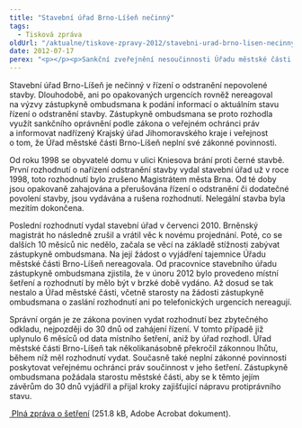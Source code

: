 ```yaml
---
title: "Stavební úřad Brno-Líšeň nečinný"
tags:
  - Tisková zpráva
oldUrl: "/aktualne/tiskove-zpravy-2012/stavebni-urad-brno-lisen-necinny"
date: 2012-07-17
perex: "<p></p><p>Sankční zveřejnění nesoučinnosti Úřadu městské části Brno-Líšeň při šetření zástupkyně ombudsmana ve věci nečinnosti v řízení o odstranění nepovolené stavby.</p>"
---
```


<!-- imported from the old website -->

<p>Stavební úřad Brno-Líšeň je nečinný v řízení o odstranění nepovolené stavby. Dlouhodobě, ani po opakovaných urgencích rovněž nereagoval na výzvy zástupkyně ombudsmana k podání informací o aktuálním stavu řízení o odstranění stavby. Zástupkyně ombudsmana se proto rozhodla využít sankčního oprávnění podle zákona o veřejném ochránci práv a informovat nadřízený Krajský úřad Jihomoravského kraje i veřejnost o tom, že Úřad městské části Brno-Líšeň neplní své zákonné povinnosti.</p><p>Od roku 1998 se obyvatelé domu v ulici Kniesova brání proti černé stavbě. První rozhodnutí o nařízení odstranění stavby vydal stavební úřad už v roce 1998, toto rozhodnutí bylo zrušeno Magistrátem města Brna. Od té doby jsou opakovaně zahajována a přerušována řízení o odstranění či dodatečné povolení stavby, jsou vydávána a rušena rozhodnutí. Nelegální stavba byla mezitím dokončena.</p><p>Poslední rozhodnutí vydal stavební úřad v červenci 2010. Brněnský magistrát ho následně zrušil a vrátil věc k novému projednání. Poté, co se dalších 10 měsíců nic nedělo, začala se věcí na základě stížnosti zabývat zástupkyně ombudsmana. Na její žádost o vyjádření tajemnice Úřadu městské části Brno-Líšeň nereagovala. Od pracovnice stavebního úřadu zástupkyně ombudsmana zjistila, že v únoru 2012 bylo provedeno místní šetření a rozhodnutí by mělo být v brzké době vydáno. Až dosud se tak nestalo a Úřad městské části, včetně starosty na žádosti zástupkyně ombudsmana o zaslání rozhodnutí ani po telefonických urgencích nereagují. </p><p>Správní orgán je ze zákona povinen vydat rozhodnutí bez zbytečného odkladu, nejpozději do 30 dnů od zahájení řízení. V tomto případě již uplynulo 6 měsíců od data místního šetření, aniž by úřad rozhodl. Úřad městské části Brno-Líšeň tak několikanásobně překročil zákonnou lhůtu, během níž měl rozhodnutí vydat. Současně také neplní zákonné povinnosti poskytovat veřejnému ochránci práv součinnost v jeho šetření. Zástupkyně ombudsmana požádala starostu městské části, aby se k těmto jejím závěrům do 30 dnů vyjádřil a přijal kroky zajišťující nápravu protiprávního stavu.</p><p><a title="Otevření do nového okna" href="/uploads-import/STANOVISKA/Stavebni_rad_a_uzemni_planovani/Brno-Lisen.pdf" target="_blank"> Plná zpráva o šetření</a> (251.8 kB, Adobe Acrobat dokument).</p>
